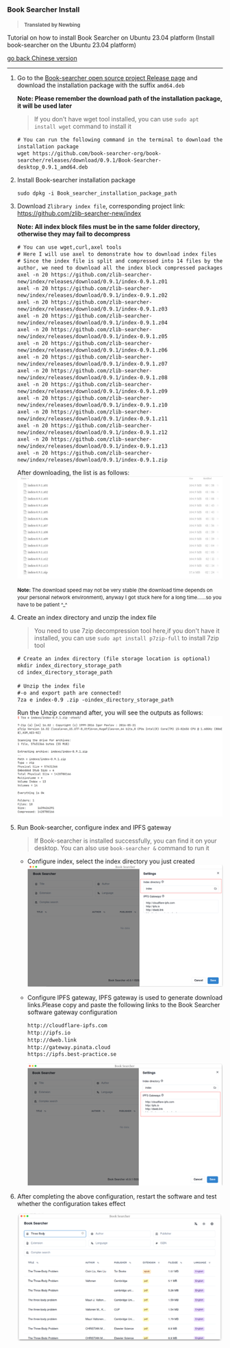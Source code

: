 ### Book Searcher Install

> <small>**Translated by Newbing**</small>

Tutorial on how to install Book Searcher on Ubuntu 23.04 platform (Install book-searcher on the Ubuntu 23.04 platform)

[go back  Chinese version](./README.md)

---

1. Go to the [Book-searcher open source project Release page](https://github.com/book-searcher-org/book-searcher/releases) and download the installation package with the suffix `amd64.deb`

   **Note: Please remember the download path of the installation package, it will be used later**

   > If you don't have wget tool installed, you can use `sudo apt install wget` command to install it

   ```shell
   # You can run the following command in the terminal to download the installation package
   wget https://github.com/book-searcher-org/book-searcher/releases/download/0.9.1/Book-Searcher-desktop_0.9.1_amd64.deb
   ```




2. Install Book-searcher installation package

   ```shell
   sudo dpkg -i Book_searcher_installation_package_path
   ```




3. Download `Zlibrary index file`, corresponding project link: https://github.com/zlib-searcher-new/index

   **Note: All index block files must be in the same folder directory, otherwise they may fail to decompress**

   ```shell
   # You can use wget,curl,axel tools
   # Here I will use axel to demonstrate how to download index files
   # Since the index file is split and compressed into 14 files by the author, we need to download all the index block compressed packages
   axel -n 20 https://github.com/zlib-searcher-new/index/releases/download/0.9.1/index-0.9.1.z01
   axel -n 20 https://github.com/zlib-searcher-new/index/releases/download/0.9.1/index-0.9.1.z02
   axel -n 20 https://github.com/zlib-searcher-new/index/releases/download/0.9.1/index-0.9.1.z03
   axel -n 20 https://github.com/zlib-searcher-new/index/releases/download/0.9.1/index-0.9.1.z04
   axel -n 20 https://github.com/zlib-searcher-new/index/releases/download/0.9.1/index-0.9.1.z05
   axel -n 20 https://github.com/zlib-searcher-new/index/releases/download/0.9.1/index-0.9.1.z06
   axel -n 20 https://github.com/zlib-searcher-new/index/releases/download/0.9.1/index-0.9.1.z07
   axel -n 20 https://github.com/zlib-searcher-new/index/releases/download/0.9.1/index-0.9.1.z08
   axel -n 20 https://github.com/zlib-searcher-new/index/releases/download/0.9.1/index-0.9.1.z09
   axel -n 20 https://github.com/zlib-searcher-new/index/releases/download/0.9.1/index-0.9.1.z10
   axel -n 20 https://github.com/zlib-searcher-new/index/releases/download/0.9.1/index-0.9.1.z11
   axel -n 20 https://github.com/zlib-searcher-new/index/releases/download/0.9.1/index-0.9.1.z12
   axel -n 20 https://github.com/zlib-searcher-new/index/releases/download/0.9.1/index-0.9.1.z13
   axel -n 20 https://github.com/zlib-searcher-new/index/releases/download/0.9.1/index-0.9.1.zip
   ```
   After downloading, the list is as follows: 
    ![Download file list](images/image-20230528123204382.png)

   <small>**Note:** The download speed may not be very stable (the download time depends on your personal network environment), anyway I got stuck here for a long time......so you have to be patient \^_\^</small>




4. Create an index directory and unzip the index file

   > You need to use 7zip decompression tool here,if you don't have it installed, you can use `sudo apt install p7zip-full` to install 7zip tool

   ```shell
   # Create an index directory (file storage location is optional)
   mkdir index_directory_storage_path
   cd index_directory_storage_path
   
   # Unzip the index file
   #-o and export path are connected!
   7za e index-0.9 .zip -oindex_directory_storage_path
   ```
   Run the Unzip command after, you will see the outputs as follows:
   ![outputs](images/image-20230528123727279.png)

   

5. Run Book-searcher, configure index and IPFS gateway

      > If Book-searcher is installed successfully, you can find it on your desktop.
      > You can also use `book-searcher &` command to run it

      - Configure index, select the index directory you just created
        ![Configure index](images/image-20230528122511359.png)

      - Configure IPFS gateway, IPFS gateway is used to generate download links.Please copy and paste the following links to the Book Searcher software gateway configuration
        ```bash
        http://cloudflare-ipfs.com  
        http://ipfs.io  
        http://dweb.link  
        http://gateway.pinata.cloud  
        https://ipfs.best-practice.se
        ```
        ![IPFS gateway configuration result](images/image-20230528121924597.png)




6. After completing the above configuration, restart the software and test whether the configuration takes effect

    ![Configuration test](images/image-20230528122801730.png)
